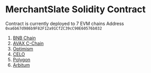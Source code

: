 # MerchantSlate Solidity Contract

Contract is currently deployed to 7 EVM chains
Address `0xa6b67d986b9F82F12a91Cf2C39cC90E60576b032`
1. [BNB Chain](https://bscscan.com/address/0xa6b67d986b9F82F12a91Cf2C39cC90E60576b032#code)
2. [AVAX C-Chain](https://snowscan.xyz/address/0xa6b67d986b9F82F12a91Cf2C39cC90E60576b032#code)
3. [Optimism](https://optimistic.etherscan.io/address/0xa6b67d986b9F82F12a91Cf2C39cC90E60576b032#code)
4. [CELO](https://celoscan.io/address/0xa6b67d986b9F82F12a91Cf2C39cC90E60576b032#code)
5. [Polygon](https://www.oklink.com/polygon/address/0xa6b67d986b9F82F12a91Cf2C39cC90E60576b032/contract)
6. [Arbitum](https://arbiscan.io/address/0xa6b67d986b9F82F12a91Cf2C39cC90E60576b032#code)